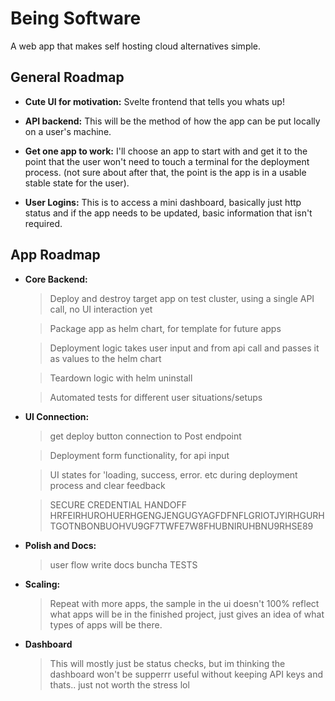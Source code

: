 # Being Software

A web app that makes self hosting cloud alternatives simple.

## General Roadmap

- **Cute UI for motivation:**  Svelte frontend that tells you whats up!

- **API backend:** This will be the method of how the app can be put locally on a user's machine.

- **Get one app to work:** I'll choose an app to start with and get it to the point that the user won't need to touch a terminal for the deployment process. (not sure about after that, the point is the app is in a usable stable state for the user).  

- **User Logins:** This is to access a mini dashboard, basically just http status and if the app needs to be updated, basic information that isn't required.


## App Roadmap
- **Core Backend:** 
    > Deploy and destroy target app on test cluster, using a single API call, no UI interaction yet

    > Package app as helm chart, for template for future apps

    > Deployment logic takes user input and from api call and passes it as values to the helm chart

    > Teardown logic with helm uninstall

    >Automated tests for different user situations/setups

- **UI Connection:**
    > get deploy button connection to Post endpoint

    > Deployment form functionality, for api input

    >UI states for 'loading, success, error. etc during deployment process and clear feedback

    >SECURE CREDENTIAL HANDOFF HRFEIRHUROHUERHGENGJENGUGYAGFDFNFLGRIOTJYIRHGURHTGOTNBONBUOHVU9GF7TWFE7W8FHUBNIRUHBNU9RHSE89

- **Polish and Docs:** 
    > user flow
    > write docs
    > buncha TESTS
- **Scaling:**
    > Repeat with more apps, the sample in the ui doesn't 100% reflect what apps will be in the finished project, just gives an idea of what types of apps will be there.
- **Dashboard** 
    > This will mostly just be status checks, but im thinking the dashboard won't be supperrr useful without keeping API keys and thats.. just not worth the stress lol


